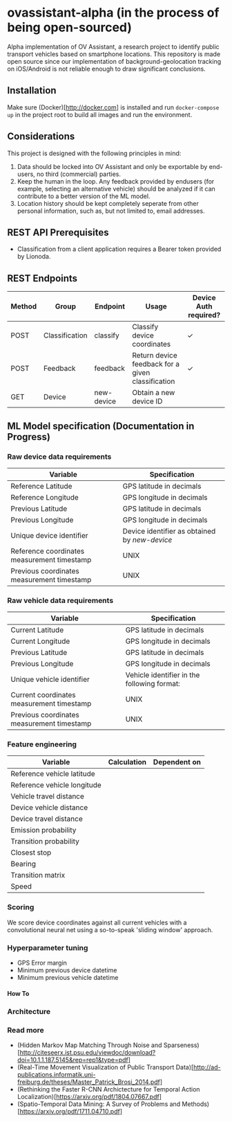 # ovassistant-alpha (in the process of being open-sourced)
Alpha implementation of OV Assistant, a research project to identify public transport vehicles based on smartphone locations. This repository is made open source since our implementation of background-geolocation tracking on iOS/Android is not reliable enough to draw significant conclusions. 

## Installation
Make sure (Docker)[http://docker.com] is installed and run `docker-compose up` in the project root to build all images and run the environment. 

## Considerations
This project is designed with the following principles in mind:

1) Data should be locked into OV Assistant and only be exportable by end-users, no third (commercial) parties. 
2) Keep the human in the loop. Any feedback provided by endusers (for example, selecting an alternative vehicle) should be analyzed if it can contribute to a better version of the ML model. 
3) Location history should be kept completely seperate from other personal information, such as, but not limited to, email addresses.

## REST API Prerequisites

- Classification from a client application requires a Bearer token provided by Lionoda.

## REST Endpoints 

|Method|Group|Endpoint|Usage|Device Auth required?|
|------|-----|--------|-----|-------------------|
|POST|Classification|classify|Classify device coordinates|✓|
|POST|Feedback|feedback|Return device feedback for a given classification|✓|
|GET|Device|new-device|Obtain a new device ID|

## ML Model specification (Documentation in Progress)

### Raw device data requirements
| Variable | Specification | 
|----------|---------------|
|Reference Latitude|GPS latitude in decimals|
|Reference Longitude|GPS longitude in decimals|
|Previous Latitude|GPS latitude in decimals|
|Previous Longitude|GPS longitude in decimals|
|Unique device identifier|Device identifier as obtained by *new-device*|
|Reference coordinates measurement timestamp| UNIX |
|Previous coordinates measurement timestamp| UNIX |


### Raw vehicle data requirements
| Variable | Specification | 
|----------|---------------|
|Current Latitude|GPS latitude in decimals|
|Current Longitude|GPS longitude in decimals|
|Previous Latitude|GPS latitude in decimals|
|Previous Longitude|GPS longitude in decimals|
|Unique vehicle identifier|Vehicle identifier in the following format:|
|Current coordinates measurement timestamp| UNIX |
|Previous coordinates measurement timestamp| UNIX |



### Feature engineering

| Variable | Calculation | Dependent on |
|----------|-------------|--------------|
|Reference vehicle latitude|||
|Reference vehicle longitude|||
|Vehicle travel distance|||
|Device vehicle distance|||
|Device travel distance|             |              |
|Emission probability|||
|Transition probability|||
|Closest stop|||
|Bearing|||
|Transition matrix|||
|Speed|||

### Scoring
We score device coordinates against all current vehicles with a convolutional neural net using a so-to-speak 'sliding window' approach. 

### Hyperparameter tuning
- GPS Error margin
- Minimum previous device datetime 
- Minimum previous vehicle datetime

#### How To

### Architecture

### Read more
- (Hidden Markov Map Matching Through Noise and Sparseness)[http://citeseerx.ist.psu.edu/viewdoc/download?doi=10.1.1.187.5145&rep=rep1&type=pdf]
- (Real-Time Movement Visualization of Public Transport Data)[http://ad-publications.informatik.uni-freiburg.de/theses/Master_Patrick_Brosi_2014.pdf]
- (Rethinking the Faster R-CNN Archictecture for Temporal Action Localization)[https://arxiv.org/pdf/1804.07667.pdf]
- (Spatio-Temporal Data Mining: A Survey of Problems and Methods)[https://arxiv.org/pdf/1711.04710.pdf]
